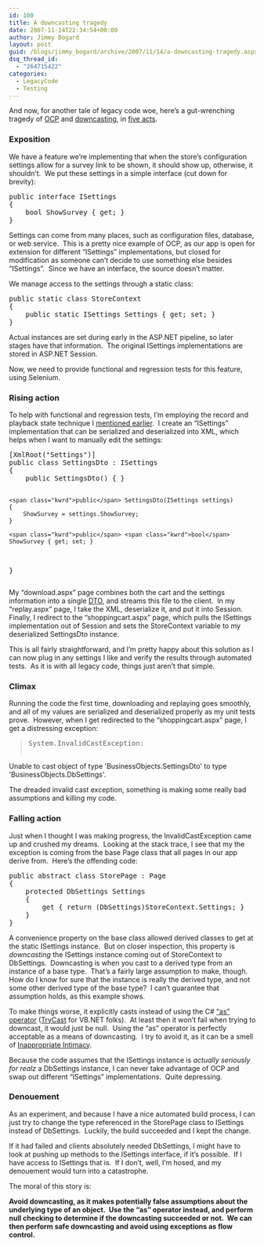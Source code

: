 ```yaml
---
id: 100
title: A downcasting tragedy
date: 2007-11-14T22:34:54+00:00
author: Jimmy Bogard
layout: post
guid: /blogs/jimmy_bogard/archive/2007/11/14/a-downcasting-tragedy.aspx
dsq_thread_id:
  - "264715422"
categories:
  - LegacyCode
  - Testing
---
```

And now, for another tale of legacy code woe, here&#8217;s a gut-wrenching tragedy of [OCP](http://www.objectmentor.com/resources/articles/ocp.pdf) and [downcasting](http://www.vsj.co.uk/articles/display.asp?id=473), in [five acts](http://en.wikipedia.org/wiki/Dramatic_structure).

### Exposition

We have a feature we&#8217;re implementing that&nbsp;when the store&#8217;s configuration settings allow for a survey link to be shown, it should show up, otherwise, it shouldn&#8217;t.&nbsp; We put these settings in&nbsp;a simple interface (cut down for brevity):

<div class="CodeFormatContainer">
  <pre><span class="kwrd">public</span> <span class="kwrd">interface</span> ISettings
{
    <span class="kwrd">bool</span> ShowSurvey { get; }
}
</pre>
</div>

Settings can come from many places, such as configuration files, database, or web service.&nbsp; This is a pretty nice example of OCP, as our app is open for extension for different &#8220;ISettings&#8221; implementations, but closed for modification as someone can&#8217;t decide&nbsp;to&nbsp;use something&nbsp;else besides &#8220;ISettings&#8221;.&nbsp; Since we have an interface, the source doesn&#8217;t matter.

We manage access to the settings through a static class:

<div class="CodeFormatContainer">
  <pre><span class="kwrd">public</span> <span class="kwrd">static</span> <span class="kwrd">class</span> StoreContext
{
    <span class="kwrd">public</span> <span class="kwrd">static</span> ISettings Settings { get; set; }
}
</pre>
</div>

Actual instances are set during early in the ASP.NET pipeline, so later stages have that information.&nbsp; The original&nbsp;ISettings implementations are stored in ASP.NET Session.

Now, we need to provide functional and regression tests for this feature, using Selenium.

### Rising action

To help with functional and regression tests, I&#8217;m employing the record and playback state technique I [mentioned earlier](http://grabbagoft.blogspot.com/2007/11/record-and-playback-state-in-aspnet.html).&nbsp; I create an &#8220;ISettings&#8221; implementation that can be serialized and deserialized into XML, which helps when I want to manually edit the settings:

<div class="CodeFormatContainer">
  <pre>[XmlRoot(<span class="str">"Settings"</span>)]
<span class="kwrd">public</span> <span class="kwrd">class</span> SettingsDto : ISettings
{
    <span class="kwrd">public</span> SettingsDto() { }

    <span class="kwrd">public</span> SettingsDto(ISettings settings)
    {
        ShowSurvey = settings.ShowSurvey;
    }

    <span class="kwrd">public</span> <span class="kwrd">bool</span> ShowSurvey { get; set; }
}
</pre>
</div>

My &#8220;download.aspx&#8221; page combines both the cart and the settings information into a single [DTO](http://martinfowler.com/eaaCatalog/dataTransferObject.html), and streams this file to the client.&nbsp; In my &#8220;replay.aspx&#8221;&nbsp;page, I take the XML, deserialize it, and put it into Session.&nbsp; Finally, I redirect to the &#8220;shoppingcart.aspx&#8221; page, which pulls the ISettings implementation out of Session and sets the StoreContext variable to my deserialized SettingsDto instance.

This is all fairly straightforward, and I&#8217;m pretty happy about this solution as I can now plug in any settings I like and verify the results through automated tests.&nbsp; As it&nbsp;is with all legacy code, things just aren&#8217;t that simple.

### Climax

Running the code the first time, downloading and replaying goes smoothly, and all of my values are serialized and deserialized properly as my unit tests prove.&nbsp; However, when I get redirected to the &#8220;shoppingcart.aspx&#8221; page, I get a distressing exception:

> <pre>System.InvalidCastException:
  Unable to cast object of type 'BusinessObjects.SettingsDto'
  to type 'BusinessObjects.DbSettings'.</pre>

The dreaded invalid cast exception, something is making some really bad assumptions and killing my code.

### Falling action

Just when I thought I was making progress, the InvalidCastException came up and crushed my dreams.&nbsp; Looking at the stack trace, I see that my the exception is coming from the base Page class that all pages in our app derive from.&nbsp; Here&#8217;s the offending code:

<div class="CodeFormatContainer">
  <pre><span class="kwrd">public</span> <span class="kwrd">abstract</span> <span class="kwrd">class</span> StorePage : Page
{
    <span class="kwrd">protected</span> DbSettings Settings
    {
        get { <span class="kwrd">return</span> (DbSettings)StoreContext.Settings; }
    }
}
</pre>
</div>

A convenience property on the base class allowed derived classes to get at the static ISettings instance.&nbsp; But on closer inspection, this property is _downcasting_ the ISettings instance coming out of StoreContext to DbSettings.&nbsp; Downcasting is when you cast to a derived type from an instance of a base type.&nbsp; That&#8217;s a fairly large assumption to make, though.&nbsp; How do I know for sure that the instance is really the derived type, and not some other derived type of the base type?&nbsp; I can&#8217;t guarantee that assumption holds, as this example shows.

To make things worse, it explicitly casts instead of using the C# [&#8220;as&#8221; operator](http://msdn2.microsoft.com/en-us/library/cscsdfbt(VS.71).aspx) ([TryCast](http://msdn2.microsoft.com/en-us/library/zyy863x8(VS.80).aspx) for VB.NET folks).&nbsp; At least then it won&#8217;t fail when trying to downcast, it would just be null.&nbsp; Using the &#8220;as&#8221; operator is perfectly acceptable as a means of downcasting.&nbsp; I try to avoid it, as it can be a smell of [Inappropriate Intimacy](http://c2.com/cgi/wiki?InappropriateIntimacy).

Because the code assumes that the ISettings instance is _actually seriously for realz_ a DbSettings instance, I can never take advantage of OCP and swap out different &#8220;ISettings&#8221; implementations.&nbsp; Quite depressing.

### Denouement

As an experiment, and because I have a nice automated build process, I can just try to change the type referenced in the StorePage class to ISettings instead of DbSettings.&nbsp; Luckily, the build succeeded and I kept the change.

If it had failed and clients absolutely needed DbSettings, I might have to look at pushing up methods to the ISettings interface, if it&#8217;s possible.&nbsp; If I have access to ISettings that is.&nbsp; If I don&#8217;t, well, I&#8217;m hosed, and my denouement would turn into a catastrophe.

The moral of this story is:

**Avoid downcasting, as it makes potentially false assumptions about the underlying type of an object.&nbsp; Use the &#8220;as&#8221; operator instead, and perform null checking to determine if the downcasting succeeded or not.&nbsp; We can then perform safe downcasting and avoid using exceptions as flow control.**